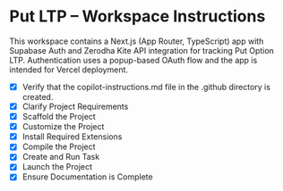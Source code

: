 # Put LTP – Workspace Instructions

This workspace contains a Next.js (App Router, TypeScript) app with Supabase Auth and Zerodha Kite API integration for tracking Put Option LTP. Authentication uses a popup-based OAuth flow and the app is intended for Vercel deployment.

- [x] Verify that the copilot-instructions.md file in the .github directory is created.
- [x] Clarify Project Requirements
- [x] Scaffold the Project
- [x] Customize the Project
- [x] Install Required Extensions
- [x] Compile the Project
- [x] Create and Run Task
- [x] Launch the Project
- [x] Ensure Documentation is Complete